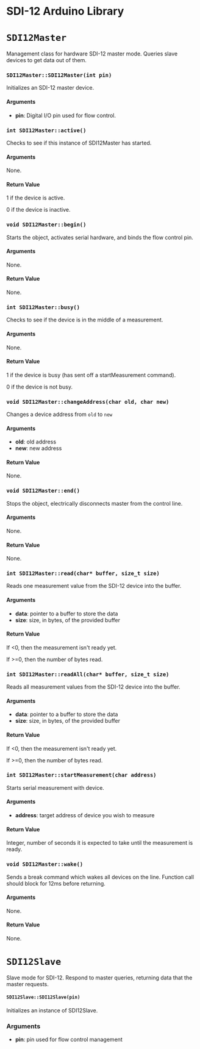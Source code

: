 # SDI-12 Arduino Library

# `SDI12Master`
Management class for hardware SDI-12 master mode.  Queries slave devices to get
data out of them.

### `SDI12Master::SDI12Master(int pin)`
Initializes an SDI-12 master device.
#### Arguments
  * **pin**: Digital I/O pin used for flow control.

### `int SDI12Master::active()`
Checks to see if this instance of SDI12Master has started.
#### Arguments
None.
#### Return Value
1 if the device is active.

0 if the device is inactive.

### `void SDI12Master::begin()`
Starts the object, activates serial hardware, and binds the flow control pin.
#### Arguments
None.
#### Return Value
None.

### `int SDI12Master::busy()`
Checks to see if the device is in the middle of a measurement.
#### Arguments
None.
#### Return Value
1 if the device is busy (has sent off a startMeasurement command).

0 if the device is not busy.

### `void SDI12Master::changeAddress(char old, char new)`
Changes a device address from `old` to `new`
#### Arguments
  * **old**: old address
  * **new**: new address
#### Return Value
None.

### `void SDI12Master::end()`
Stops the object, electrically disconnects master from the control line.
#### Arguments
None.
#### Return Value
None.

### `int SDI12Master::read(char* buffer, size_t size)`
Reads one measurement value from the SDI-12 device into the buffer.
#### Arguments
  * **data**: pointer to a buffer to store the data
  * **size**: size, in bytes, of the provided buffer
#### Return Value
If <0, then the measurement isn't ready yet.

If >=0, then the number of bytes read.

### `int SDI12Master::readAll(char* buffer, size_t size)`
Reads all measurement values from the SDI-12 device into the buffer.
#### Arguments
  * **data**: pointer to a buffer to store the data
  * **size**: size, in bytes, of the provided buffer
#### Return Value
If <0, then the measurement isn't ready yet.

If >=0, then the number of bytes read.

### `int SDI12Master::startMeasurement(char address)`
Starts serial measurement with device.
#### Arguments
  * **address**: target address of device you wish to measure
#### Return Value
Integer, number of seconds it is expected to take until the measurement is ready.

### `void SDI12Master::wake()`
Sends a break command which wakes all devices on the line.  Function call should
block for 12ms before returning.
#### Arguments
None.
#### Return Value
None.




# `SDI12Slave`
Slave mode for SDI-12.  Respond to master queries, returning data that the master requests.

#### `SDI12Slave::SDI12Slave(pin)`
Initializes an instance of SDI12Slave.

### Arguments
  * **pin**: pin used for flow control management
